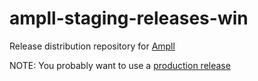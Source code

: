 # ampll-staging-releases-win

Release distribution repository for [Ampll](https://www.ampll.com)

NOTE: You probably want to use a [production release](https://github.com/gozowy/ampll-releases/releases)
